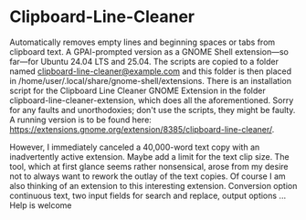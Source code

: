 # Clipboard-Line-Cleaner
Automatically removes empty lines and beginning spaces or tabs from clipboard text. A GPAI-prompted version as a GNOME Shell extension—so far—for Ubuntu 24.04 LTS and 25.04. The scripts are copied to a folder named clipboard-line-cleaner@example.com and this folder is then placed in /home/user/.local/share/gnome-shell/extensions. There is an installation script for the Clipboard Line Cleaner GNOME Extension in the folder clipboard-line-cleaner-extension, which does all the aforementioned. Sorry for any faults and unorthodoxies; don't use the scripts, they might be faulty. A running version is to be found here: https://extensions.gnome.org/extension/8385/clipboard-line-cleaner/.


However, I immediately canceled a 40,000-word text copy with an inadvertently active extension. Maybe add a limit for the text clip size. The tool, which at first glance seems rather nonsensical, arose from my desire not to always want to rework the outlay of the text copies. Of course I am also thinking of an extension to this interesting extension. Conversion option continuous text, two input fields for search and replace, output options ... Help is welcome

